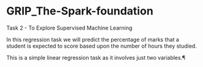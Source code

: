 # GRIP_The-Spark-foundation
Task 2 - To Explore Supervised Machine Learning

In this regression task we will predict the percentage of marks that a student is expected to score based upon the number of hours they studied.

This is a simple linear regression task as it involves just two variables.¶
